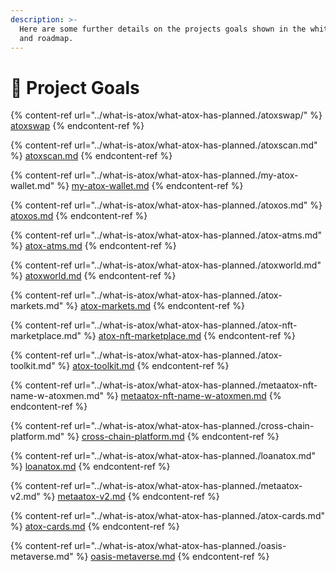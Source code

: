 ```yaml
---
description: >-
  Here are some further details on the projects goals shown in the whitepaper
  and roadmap.
---
```


# 🎯 Project Goals

{% content-ref url="../what-is-atox/what-atox-has-planned./atoxswap/" %}
[atoxswap](../what-is-atox/what-atox-has-planned./atoxswap/)
{% endcontent-ref %}

{% content-ref url="../what-is-atox/what-atox-has-planned./atoxscan.md" %}
[atoxscan.md](../what-is-atox/what-atox-has-planned./atoxscan.md)
{% endcontent-ref %}

{% content-ref url="../what-is-atox/what-atox-has-planned./my-atox-wallet.md" %}
[my-atox-wallet.md](../what-is-atox/what-atox-has-planned./my-atox-wallet.md)
{% endcontent-ref %}

{% content-ref url="../what-is-atox/what-atox-has-planned./atoxos.md" %}
[atoxos.md](../what-is-atox/what-atox-has-planned./atoxos.md)
{% endcontent-ref %}

{% content-ref url="../what-is-atox/what-atox-has-planned./atox-atms.md" %}
[atox-atms.md](../what-is-atox/what-atox-has-planned./atox-atms.md)
{% endcontent-ref %}

{% content-ref url="../what-is-atox/what-atox-has-planned./atoxworld.md" %}
[atoxworld.md](../what-is-atox/what-atox-has-planned./atoxworld.md)
{% endcontent-ref %}

{% content-ref url="../what-is-atox/what-atox-has-planned./atox-markets.md" %}
[atox-markets.md](../what-is-atox/what-atox-has-planned./atox-markets.md)
{% endcontent-ref %}

{% content-ref url="../what-is-atox/what-atox-has-planned./atox-nft-marketplace.md" %}
[atox-nft-marketplace.md](../what-is-atox/what-atox-has-planned./atox-nft-marketplace.md)
{% endcontent-ref %}

{% content-ref url="../what-is-atox/what-atox-has-planned./atox-toolkit.md" %}
[atox-toolkit.md](../what-is-atox/what-atox-has-planned./atox-toolkit.md)
{% endcontent-ref %}

{% content-ref url="../what-is-atox/what-atox-has-planned./metaatox-nft-name-w-atoxmen.md" %}
[metaatox-nft-name-w-atoxmen.md](../what-is-atox/what-atox-has-planned./metaatox-nft-name-w-atoxmen.md)
{% endcontent-ref %}

{% content-ref url="../what-is-atox/what-atox-has-planned./cross-chain-platform.md" %}
[cross-chain-platform.md](../what-is-atox/what-atox-has-planned./cross-chain-platform.md)
{% endcontent-ref %}

{% content-ref url="../what-is-atox/what-atox-has-planned./loanatox.md" %}
[loanatox.md](../what-is-atox/what-atox-has-planned./loanatox.md)
{% endcontent-ref %}

{% content-ref url="../what-is-atox/what-atox-has-planned./metaatox-v2.md" %}
[metaatox-v2.md](../what-is-atox/what-atox-has-planned./metaatox-v2.md)
{% endcontent-ref %}

{% content-ref url="../what-is-atox/what-atox-has-planned./atox-cards.md" %}
[atox-cards.md](../what-is-atox/what-atox-has-planned./atox-cards.md)
{% endcontent-ref %}

{% content-ref url="../what-is-atox/what-atox-has-planned./oasis-metaverse.md" %}
[oasis-metaverse.md](../what-is-atox/what-atox-has-planned./oasis-metaverse.md)
{% endcontent-ref %}





